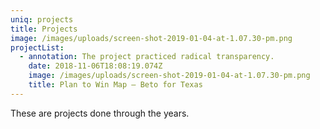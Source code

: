 ```yaml
---
uniq: projects
title: Projects
image: /images/uploads/screen-shot-2019-01-04-at-1.07.30-pm.png
projectList:
  - annotation: The project practiced radical transparency.
    date: 2018-11-06T18:08:19.074Z
    image: /images/uploads/screen-shot-2019-01-04-at-1.07.30-pm.png
    title: Plan to Win Map — Beto for Texas
---
```

These are projects done through the years.
